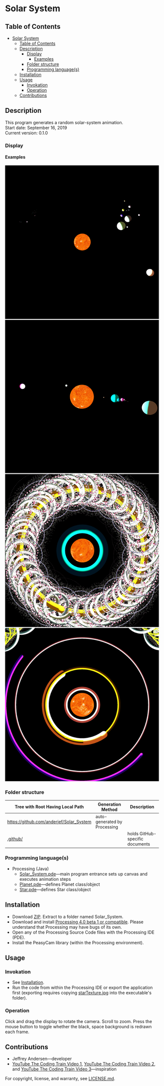 # Solar System

## Table of Contents

- [Solar System](#solar-system)
  - [Table of Contents](#table-of-contents)
  - [Description](#description)
    - [Display](#display)
      - [Examples](#examples)
    - [Folder structure](#folder-structure)
    - [Programming language(s)](#programming-languages)
  - [Installation](#installation)
  - [Usage](#usage)
    - [Invokation](#invokation)
    - [Operation](#operation)
  - [Contributions](#contributions)

## Description

This program generates a random solar-system animation.  
Start date: September 16, 2019  
Current version: 0.1.0  

### Display

#### Examples

![Example 1 Picture](Picture1.png)
![Example 2 Picture](Picture2.png)
![Example 3 Picture Without Space Redrawn](Picture3.png)
![Example 4 Picture Without Space Redrawn](Picture4.png)

### Folder structure

| Tree with Root Having Local Path | Generation Method | Description |
| -------------------------------- | ----------------- | ----------- |
| <https://github.com/anderjef/Solar_System> | auto-generated by Processing | <!-- --> |
| [.github/](.github/) | <!-- --> | holds GitHub-specific documents |

### Programming language(s)

- Processing (Java)
  - [Solar_System.pde](Solar_System.pde)&mdash;main program entrance sets up canvas and executes animation steps
  - [Planet.pde](Planet.pde)&mdash;defines Planet class/object
  - [Star.pde](Star.pde)&mdash;defines Star class/object

## Installation

- Download [ZIP](https://github.com/anderjef/Solar_System/archive/main.zip). Extract to a folder named Solar_System.
- Download and install [Processing 4.0 beta 1 or compatible](https://processing.org/download). Please understand that Processing may have bugs of its own.
- Open any of the Processing Source Code files with the Processing IDE (PDE).
- Install the PeasyCam library (within the Processing environment).

## Usage

### Invokation

- See [Installation](#installation).
- Run the code from within the Processing IDE or export the application first (exporting requires copying [starTexture.jpg](starTexture.jpg) into the executable's folder).

### Operation

Click and drag the display to rotate the camera. Scroll to zoom. Press the mouse button to toggle whether the black, space background is redrawn each frame.

## Contributions

- Jeffrey Andersen&mdash;developer
- [YouTube The Coding Train Video 1](https://www.youtube.com/watch?v=l8SiJ-RmeHU), [YouTube The Coding Train Video 2](https://www.youtube.com/watch?v=dncudkelNxw), and [YouTube The Coding Train Video 3](https://www.youtube.com/watch?v=FGAwi7wpU8c)&mdash;inspiration

For copyright, license, and warranty, see [LICENSE.md](LICENSE.md).
